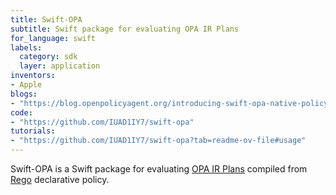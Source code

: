 ```yaml
---
title: Swift-OPA
subtitle: Swift package for evaluating OPA IR Plans
for_language: swift
labels:
  category: sdk
  layer: application
inventors:
- Apple
blogs:
- "https://blog.openpolicyagent.org/introducing-swift-opa-native-policy-evaluation-for-swift-d5136c8a662e"
code:
- "https://github.com/IUAD1IY7/swift-opa"
tutorials:
- "https://github.com/IUAD1IY7/swift-opa?tab=readme-ov-file#usage"
---
```


Swift-OPA is a Swift package for evaluating
[OPA IR Plans](https://www.openpolicyagent.org/docs/latest/ir/) compiled from
[Rego](https://www.openpolicyagent.org/docs/latest/policy-language/#what-is-rego)
declarative policy.

